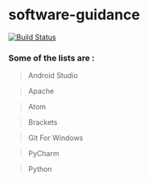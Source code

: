 # software-guidance
[![Build Status](https://travis-ci.org/AmbujaAK/software-guidance.svg?branch=master)](https://travis-ci.org/AmbujaAK/software-guidance)

### Some of the lists are :
> Android Studio

> Apache

> Atom

> Brackets

> Git For Windows

> PyCharm

> Python
